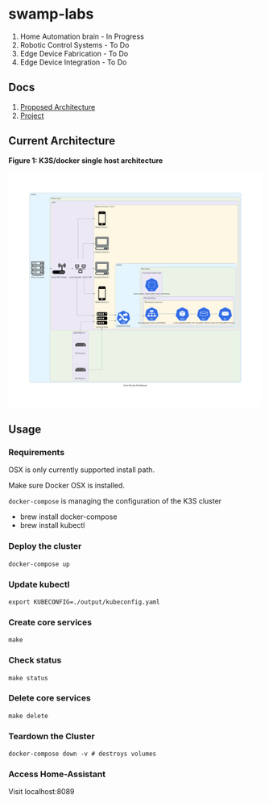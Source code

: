 # swamp-labs

1. Home Automation brain - In Progress
1. Robotic Control Systems - To Do
1. Edge Device Fabrication - To Do
1. Edge Device Integration - To Do

## Docs

1. [Proposed Architecture](docs/ARCHITECTURE.md)
1. [Project](docs/PROJECT.md)

## Current Architecture

__Figure 1: K3S/docker single host architecture__

![Network](./diagrams/core_service_architecture.png)



## Usage

### Requirements
OSX is only currently supported install path.

Make sure Docker OSX is installed.

`docker-compose` is managing the configuration of the K3S cluster

- brew install docker-compose
- brew install kubectl

### Deploy the cluster


```
docker-compose up
```

### Update kubectl

```
export KUBECONFIG=./output/kubeconfig.yaml
```

### Create core services

```
make
```

### Check status

```
make status
```


### Delete core services

```
make delete
```

### Teardown the Cluster

```
docker-compose down -v # destroys volumes
```

### Access Home-Assistant

Visit localhost:8089


